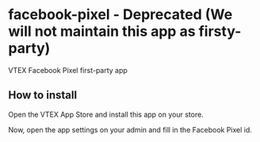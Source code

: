 # facebook-pixel - Deprecated (We will not maintain this app as firsty-party)

VTEX Facebook Pixel first-party app

## How to install

Open the VTEX App Store and install this app on your store.

Now, open the app settings on your admin and fill in the Facebook Pixel id.
